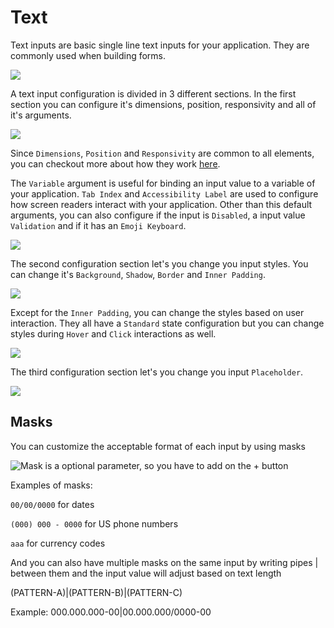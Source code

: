 # Text

Text inputs are basic single line text inputs for your application. They are commonly used when building forms.

![](../../../../.gitbook/assets/screenshot-from-2021-08-26-11-33-23.png)

&#x20;A text input configuration is divided in 3 different sections. In the first section you can configure it's dimensions, position, responsivity and all of it's arguments.

![](../../../../.gitbook/assets/screenshot-from-2021-08-27-11-36-56.png)

Since `Dimensions`, `Position` and `Responsivity` are common to all elements, you can checkout more about how they work [here](../).

The `Variable` argument is useful for binding an input value to a variable of your application. `Tab Index` and `Accessibility Label` are used to configure how screen readers interact with your application. Other than this default arguments, you can also configure if the input is `Disabled`, a input value `Validation` and if it has an `Emoji Keyboard`.

![](../../../../.gitbook/assets/screenshot-from-2021-08-27-11-42-33.png)

The  second configuration section let's you change you input styles. You can change it's `Background`, `Shadow`, `Border` and `Inner Padding`.

![](../../../../.gitbook/assets/screenshot-from-2021-08-27-11-38-03.png)

Except for the `Inner Padding`, you can change the styles based on user interaction. They all have a `Standard` state configuration but you can change styles during `Hover` and `Click` interactions as well.

![](../../../../.gitbook/assets/screenshot-from-2021-08-27-11-38-27.png)

The  third configuration section let's you change you input `Placeholder`.

![](../../../../.gitbook/assets/screenshot-from-2021-08-27-11-40-13.png)

## Masks

You can customize the acceptable format of each input by using masks

![Mask is a optional parameter, so you have to add on the + button](<../../../../.gitbook/assets/image (53) (1) (1).png>)

Examples of masks:

`00/00/0000` for dates

`(000) 000 - 0000` for US phone numbers

`aaa` for currency codes

And you can also have multiple masks on the same input by writing pipes | between them and the input value will adjust based on text length

(PATTERN-A)|(PATTERN-B)|(PATTERN-C)

Example: 000.000.000-00|00.000.000/0000-00
